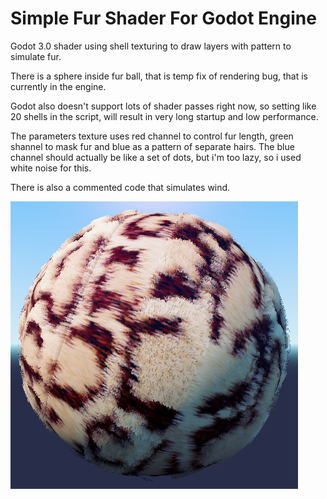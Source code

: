 # Simple Fur Shader For Godot Engine
Godot 3.0 shader using shell texturing to draw layers with pattern to simulate fur.

There is a sphere inside fur ball, that is temp fix of rendering bug, that is currently in the engine.

Godot also doesn't support lots of shader passes right now, so setting like 20 shells in the script, will result in very long startup and low performance.

The parameters texture uses red channel to control fur length, green shannel to mask fur and blue as a pattern of separate hairs.
The blue channel should actually be like a set of dots, but i'm too lazy, so i used white noise for this.

There is also a commented code that simulates wind.

[![screenshot](/screenshot.png)](https://godotengine.org)
